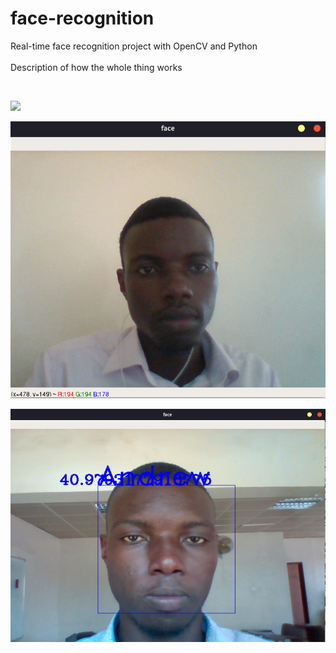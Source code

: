 # face-recognition

Real-time face recognition project with OpenCV and Python
<br><br>
Description of how the whole thing works
<br>

<br>
<p><img src="https://github.com/Mjrovai/OpenCV-Face-Recognition/blob/master/FaceRecogBlock.png"></p>
<p><img src="https://github.com/kezyandrew/face-recognition/blob/master/ml1.png"></p>
<p><img src="https://github.com/kezyandrew/face-recognition/blob/master/ml2_e1.png"></p>
